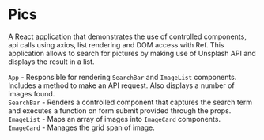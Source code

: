 # Pics

A React application that demonstrates the use of controlled components, api calls using axios, list rendering and DOM access with Ref. This application allows to search for pictures by making use of Unsplash API and displays the result in a list.

`App` - Responsible for rendering `SearchBar` and `ImageList` components. Includes a method to make an API request. Also displays a number of images found.</br>
`SearchBar` - Renders a controlled component that captures the search term and executes a function on form submit provided through the props.</br>
`ImageList` - Maps an array of images into `ImageCard` components.</br>
`ImageCard` - Manages the grid span of image.</br>

